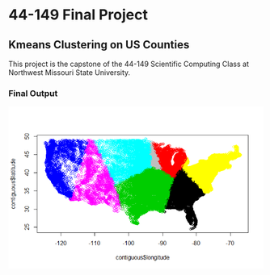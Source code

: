 # 44-149 Final Project

## Kmeans Clustering on US Counties

This project is the capstone of the 44-149 Scientific Computing Class at Northwest Missouri State University.

### Final Output

![final output](cluster_output.png)